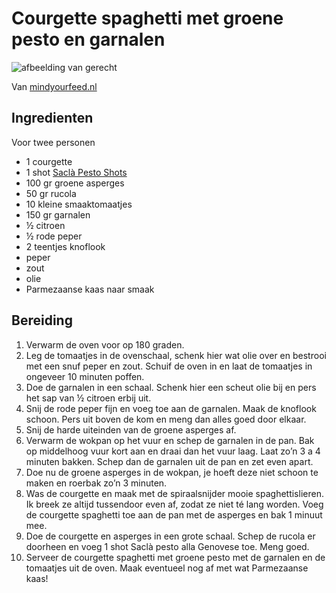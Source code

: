 # Courgette spaghetti met groene pesto en garnalen

![afbeelding van gerecht](https://www.mindyourfeed.nl/wp-content/uploads/2017/03/courgette-spaghetti-met-groene-pesto-IMG_8549.jpg)

Van [mindyourfeed.nl](https://www.mindyourfeed.nl/recepten/diner/courgette-spaghetti-met-groene-pesto/)

## Ingredienten

Voor twee personen

- 1 courgette
- 1 shot [Saclà Pesto Shots](http://pubads.g.doubleclick.net/gampad/clk?id=88453962&iu=/4217/3rdparty/MindYourFeed)
- 100 gr groene asperges
- 50 gr rucola
- 10 kleine smaaktomaatjes
- 150 gr garnalen
- ½ citroen
- ½ rode peper
- 2 teentjes knoflook
- peper
- zout
- olie
- Parmezaanse kaas naar smaak


## Bereiding
1. Verwarm de oven voor op 180 graden.
2. Leg de tomaatjes in de ovenschaal, schenk hier wat olie over en bestrooi met een snuf peper en zout. Schuif de oven in en laat de tomaatjes in ongeveer 10 minuten poffen.
3. Doe de garnalen in een schaal. Schenk hier een scheut olie bij en pers het sap van ½ citroen erbij uit.
4. Snij de rode peper fijn en voeg toe aan de garnalen. Maak de knoflook schoon. Pers uit boven de kom en meng dan alles goed door elkaar.
5. Snij de harde uiteinden van de groene asperges af.
6. Verwarm de wokpan op het vuur en schep de garnalen in de pan. Bak op middelhoog vuur kort aan en draai dan het vuur laag. Laat zo’n 3 a 4 minuten bakken. Schep dan de garnalen uit de pan en zet even apart.
7. Doe nu de groene asperges in de wokpan, je hoeft deze niet schoon te maken en roerbak zo’n 3 minuten.
8. Was de courgette en maak met de spiraalsnijder mooie spaghettislieren. Ik breek ze altijd tussendoor even af, zodat ze niet té lang worden. Voeg de courgette spaghetti toe aan de pan met de asperges en bak 1 minuut mee.
9. Doe de courgette en asperges in een grote schaal. Schep de rucola er doorheen en voeg 1 shot Saclà pesto alla Genovese toe. Meng goed.
10. Serveer de courgette spaghetti met groene pesto met de garnalen en de tomaatjes uit de oven. Maak eventueel nog af met wat Parmezaanse kaas!